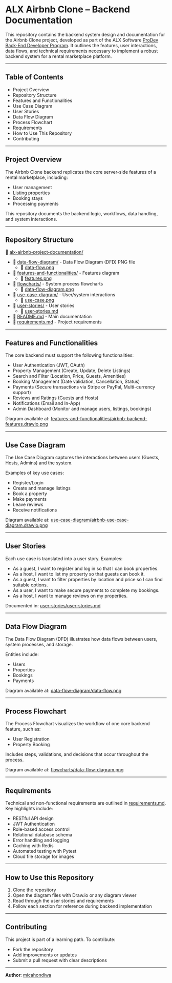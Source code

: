 # ALX Airbnb Clone – Backend Documentation

This repository contains the backend system design and documentation for the Airbnb Clone project, developed as part of the ALX Software [ProDev Back-End Developer Program](https://www.alxafrica.com/programme/prodev-backend/). It outlines the features, user interactions, data flows, and technical requirements necessary to implement a robust backend system for a rental marketplace platform.

---

## Table of Contents

- Project Overview  
- Repository Structure  
- Features and Functionalities  
- Use Case Diagram  
- User Stories  
- Data Flow Diagram  
- Process Flowchart  
- Requirements  
- How to Use This Repository  
- Contributing

---

## Project Overview

The Airbnb Clone backend replicates the core server-side features of a rental marketplace, including:

- User management  
- Listing properties  
- Booking stays  
- Processing payments  

This repository documents the backend logic, workflows, data handling, and system interactions.

---

## Repository Structure

📂 [alx-airbnb-project-documentation/](alx-airbnb-project-documentation/)
- 📂 [data-flow-diagram/](data-flow-diagram/) - Data Flow Diagram (DFD) PNG file
  - 📄 [data-flow.png](data-flow-diagram/data-flow.png)
- 📂 [features-and-functionalities/](features-and-functionalities/) - Features diagram
  - 📄 [features.png](features-and-functionalities/airbnb-backend-features.drawio.png)
- 📂 [flowcharts/](flowcharts/) - System process flowcharts
  - 📄 [data-flow-diagram.png](flowcharts/data-flow-diagram.png)
- 📂 [use-case-diagram/](use-case-diagram/) - User/system interactions
  - 📄 [use-case.png](use-case-diagram/use-case.png)
- 📂 [user-stories/](user-stories/) - User stories
  - 📄 [user-stories.md](user-stories/user-stories.md)
- 📄 [README.md](README.md) - Main documentation
- 📄 [requirements.md](requirements.md) - Project requirements
---

## Features and Functionalities

The core backend must support the following functionalities:

- User Authentication (JWT, OAuth)  
- Property Management (Create, Update, Delete Listings)  
- Search and Filter (Location, Price, Guests, Amenities)  
- Booking Management (Date validation, Cancellation, Status)  
- Payments (Secure transactions via Stripe or PayPal, Multi-currency support)  
- Reviews and Ratings (Guests and Hosts)  
- Notifications (Email and In-App)  
- Admin Dashboard (Monitor and manage users, listings, bookings)

Diagram available at: [features-and-functionalities/airbnb-backend-features.drawio.png](features-and-functionalities/airbnb-backend-features.drawio.png)

---

## Use Case Diagram

The Use Case Diagram captures the interactions between users (Guests, Hosts, Admins) and the system.

Examples of key use cases:

- Register/Login  
- Create and manage listings  
- Book a property  
- Make payments  
- Leave reviews  
- Receive notifications

Diagram available at: [use-case-diagram/airbnb-use-case-diagram.drawio.png](use-case-diagram/airbnb-use-case-diagram.drawio.png)

---

## User Stories

Each use case is translated into a user story. Examples:

- As a guest, I want to register and log in so that I can book properties.  
- As a host, I want to list my property so that guests can book it.  
- As a guest, I want to filter properties by location and price so I can find suitable options.  
- As a user, I want to make secure payments to complete my bookings.  
- As a host, I want to manage reviews on my properties.

Documented in: [user-stories/user-stories.md](user-stories/user-stories.md)

---

## Data Flow Diagram

The Data Flow Diagram (DFD) illustrates how data flows between users, system processes, and storage.

Entities include:

- Users  
- Properties  
- Bookings  
- Payments

Diagram available at: [data-flow-diagram/data-flow.png](data-flow-diagram/data-flow.png)

---

## Process Flowchart

The Process Flowchart visualizes the workflow of one core backend feature, such as:

- User Registration  
- Property Booking

Includes steps, validations, and decisions that occur throughout the process.

Diagram available at: [flowcharts/data-flow-diagram.png](flowcharts/data-flow-diagram.png)

---

## Requirements

Technical and non-functional requirements are outlined in [requirements.md](requirements.md). Key highlights include:

- RESTful API design  
- JWT Authentication  
- Role-based access control  
- Relational database schema  
- Error handling and logging  
- Caching with Redis  
- Automated testing with Pytest  
- Cloud file storage for images

---

## How to Use this Repository

1. Clone the repository  
2. Open the diagram files with Draw.io or any diagram viewer  
3. Read through the user stories and requirements  
4. Follow each section for reference during backend implementation

---

## Contributing

This project is part of a learning path. To contribute:

- Fork the repository  
- Add improvements or updates  
- Submit a pull request with clear descriptions

---

**Author**: [micahondiwa](https://github.com/micahondiwa/)

